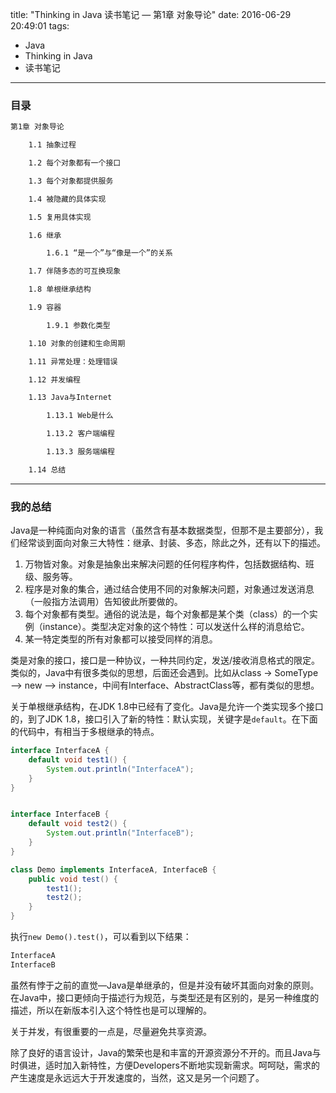 title: "Thinking in Java 读书笔记 — 第1章 对象导论"
date: 2016-06-29 20:49:01
tags:
- Java
- Thinking in Java
- 读书笔记
---

### 目录
```html
第1章 对象导论

	1.1 抽象过程

	1.2 每个对象都有一个接口

	1.3 每个对象都提供服务

	1.4 被隐藏的具体实现

	1.5 复用具体实现

	1.6 继承

		1.6.1 “是一个”与“像是一个”的关系

	1.7 伴随多态的可互换现象

	1.8 单根继承结构

	1.9 容器

		1.9.1 参数化类型

	1.10 对象的创建和生命周期

	1.11 异常处理：处理错误

	1.12 并发编程

	1.13 Java与Internet

		1.13.1 Web是什么

		1.13.2 客户端编程

		1.13.3 服务端编程

	1.14 总结
```

<!--more-->

------

### 我的总结



Java是一种纯面向对象的语言（虽然含有基本数据类型，但那不是主要部分），我们经常谈到面向对象三大特性：继承、封装、多态，除此之外，还有以下的描述。

1. 万物皆对象。对象是抽象出来解决问题的任何程序构件，包括数据结构、班级、服务等。
2. 程序是对象的集合，通过结合使用不同的对象解决问题，对象通过发送消息（一般指方法调用）告知彼此所要做的。
3. 每个对象都有类型。通俗的说法是，每个对象都是某个类（class）的一个实例（instance）。类型决定对象的这个特性：可以发送什么样的消息给它。
4. 某一特定类型的所有对象都可以接受同样的消息。



类是对象的接口，接口是一种协议，一种共同约定，发送/接收消息格式的限定。类似的，Java中有很多类似的思想，后面还会遇到。比如从class -> SomeType —> new —> instance，中间有Interface、AbstractClass等，都有类似的思想。



关于单根继承结构，在JDK 1.8中已经有了变化。Java是允许一个类实现多个接口的，到了JDK 1.8，接口引入了新的特性：默认实现，关键字是`default`。在下面的代码中，有相当于多根继承的特点。

```java
interface InterfaceA {
    default void test1() {
        System.out.println("InterfaceA");
    }
}


interface InterfaceB {
    default void test2() {
        System.out.println("InterfaceB");
    }
}

class Demo implements InterfaceA, InterfaceB {
    public void test() {
        test1();
        test2();
    }
}
```



执行`new Demo().test()`，可以看到以下结果：

```markdown
InterfaceA
InterfaceB
```



虽然有悖于之前的直觉—Java是单继承的，但是并没有破坏其面向对象的原则。在Java中，接口更倾向于描述行为规范，与类型还是有区别的，是另一种维度的描述，所以在新版本引入这个特性也是可以理解的。



关于并发，有很重要的一点是，尽量避免共享资源。



除了良好的语言设计，Java的繁荣也是和丰富的开源资源分不开的。而且Java与时俱进，适时加入新特性，方便Developers不断地实现新需求。呵呵哒，需求的产生速度是永远远大于开发速度的，当然，这又是另一个问题了。

